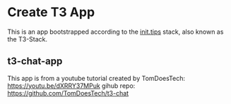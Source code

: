 # Create T3 App

This is an app bootstrapped according to the [init.tips](https://init.tips) stack, also known as the T3-Stack.

## t3-chat-app

This app is from a youtube tutorial created by TomDoesTech: https://youtu.be/dXRRY37MPuk
gihub repo: https://github.com/TomDoesTech/t3-chat


